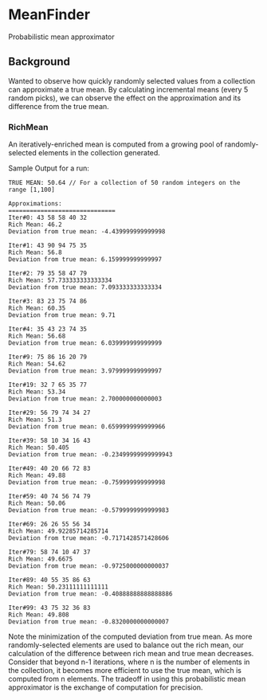 # MeanFinder
Probabilistic mean approximator

## Background
Wanted to observe how quickly randomly selected values from a collection can approximate a true mean.
By calculating incremental means (every 5 random picks), we can observe the effect on the approximation and its difference from the true mean.

### RichMean
An iteratively-enriched mean is computed from a growing pool of randomly-selected elements in the collection generated.

Sample Output for a run:
```
TRUE MEAN: 50.64 // For a collection of 50 random integers on the range [1,100]

Approximations:
==============================
Iter#0: 43 58 58 40 32 
Rich Mean: 46.2
Deviation from true mean: -4.439999999999998

Iter#1: 43 90 94 75 35 
Rich Mean: 56.8
Deviation from true mean: 6.159999999999997

Iter#2: 79 35 58 47 79 
Rich Mean: 57.733333333333334
Deviation from true mean: 7.093333333333334

Iter#3: 83 23 75 74 86 
Rich Mean: 60.35
Deviation from true mean: 9.71

Iter#4: 35 43 23 74 35 
Rich Mean: 56.68
Deviation from true mean: 6.039999999999999

Iter#9: 75 86 16 20 79 
Rich Mean: 54.62
Deviation from true mean: 3.979999999999997

Iter#19: 32 7 65 35 77 
Rich Mean: 53.34
Deviation from true mean: 2.700000000000003

Iter#29: 56 79 74 34 27 
Rich Mean: 51.3
Deviation from true mean: 0.6599999999999966

Iter#39: 58 10 34 16 43 
Rich Mean: 50.405
Deviation from true mean: -0.23499999999999943

Iter#49: 40 20 66 72 83 
Rich Mean: 49.88
Deviation from true mean: -0.759999999999998

Iter#59: 40 74 56 74 79 
Rich Mean: 50.06
Deviation from true mean: -0.5799999999999983

Iter#69: 26 26 55 56 34 
Rich Mean: 49.92285714285714
Deviation from true mean: -0.7171428571428606

Iter#79: 58 74 10 47 37 
Rich Mean: 49.6675
Deviation from true mean: -0.9725000000000037

Iter#89: 40 55 35 86 63 
Rich Mean: 50.23111111111111
Deviation from true mean: -0.40888888888888886

Iter#99: 43 75 32 36 83 
Rich Mean: 49.808
Deviation from true mean: -0.8320000000000007
```

Note the minimization of the computed deviation from true mean. As more randomly-selected elements are used to balance out the rich mean,
our calculation of the difference between rich mean and true mean decreases. Consider that beyond n-1 iterations, where n is the number of elements
in the collection, it becomes more efficient to use the true mean, which is computed from n elements. The tradeoff in using this probabilistic mean
approximator is the exchange of computation for precision.

